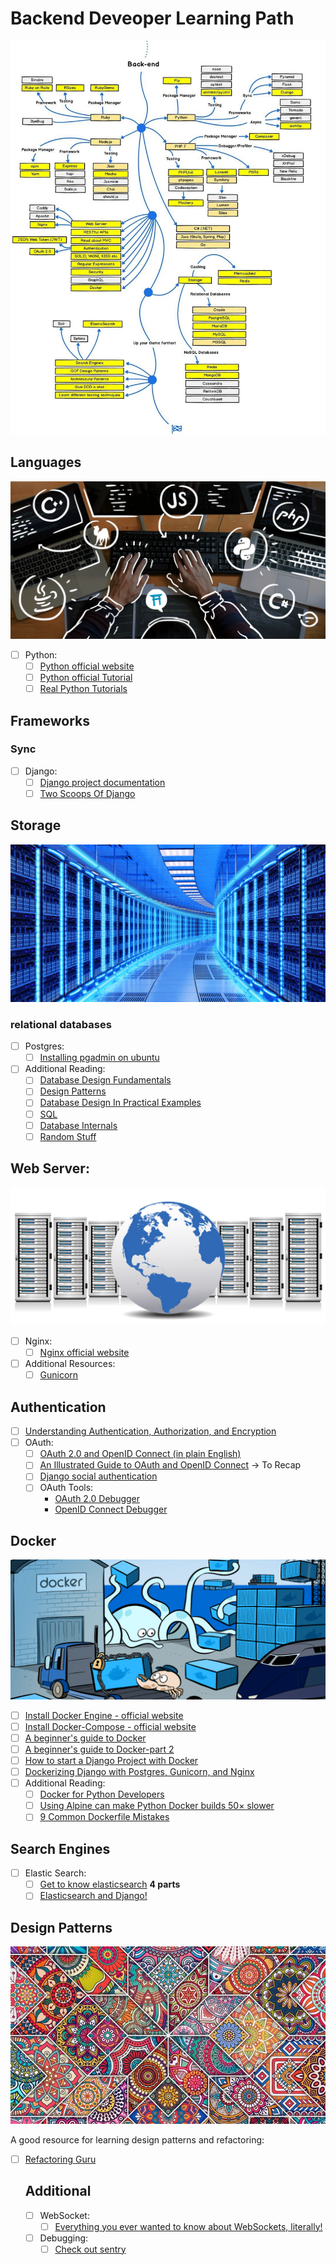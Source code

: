 
# Backend Deveoper Learning Path
![](images/path.jpg)

## Languages
![](images/language.png)
- [ ] Python:
  - [ ] [Python official website](https://python.org/)
  - [ ] [Python official Tutorial](https://docs.python.org/3/tutorial/index.html)
  - [ ] [Real Python Tutorials](https://realpython.com/)

## Frameworks

### Sync
- [ ] Django:
  - [ ] [Django project documentation](https://docs.djangoproject.com/en/3.0/)
  - [ ] [Two Scoops Of Django](https://www.amazon.com/Two-Scoops-Django-1-11-Practices/dp/0692915729)

## Storage
![](images/database.png)

### relational databases
- [ ] Postgres:
  - [ ] [Installing pgadmin on ubuntu](https://computingforgeeks.com/how-to-install-pgadmin-4-on-ubuntu/)

- [ ] Additional Reading:
  - [ ] [Database Design Fundamentals](https://www.vertabelo.com/blog/design_fundamentals/)
  - [ ] [Design Patterns](https://www.vertabelo.com/blog/design_patterns/)
  - [ ] [Database Design In Practical Examples](https://www.vertabelo.com/blog/example_models/)
  - [ ] [SQL](https://www.vertabelo.com/blog/sql/)
  - [ ] [Database Internals](https://www.vertabelo.com/blog/database_internals/)
  - [ ] [Random Stuff](https://www.vertabelo.com/blog/others/)

## Web Server:
![](images/webserver.jpg)
- [ ] Nginx:
  - [ ] [Nginx official website](https://www.nginx.com/)
- [ ] Additional Resources:
  - [ ] [Gunicorn](https://gunicorn.org/)

## Authentication
- [ ] [Understanding Authentication, Authorization, and Encryption](https://www.bu.edu/tech/about/security-resources/bestpractice/auth/)
- [ ] OAuth:
  - [ ] [OAuth 2.0 and OpenID Connect (in plain English)](https://www.youtube.com/watch?v=996OiexHze0)
  - [ ] [An Illustrated Guide to OAuth and OpenID Connect](https://www.youtube.com/watch?v=t18YB3xDfXI) -> To Recap 
  - [ ] [Django social authentication](https://www.digitalocean.com/community/tutorials/django-authentication-with-facebook-instagram-and-linkedin) 
  - [ ] OAuth Tools:
    - [OAuth 2.0 Debugger](https://oauthdebugger.com/)
    - [OpenID Connect Debugger](https://oidcdebugger.com/)

## Docker
![](images/docker.png)

- [ ] [Install Docker Engine - official website](https://docs.docker.com/install/)
- [ ] [Install Docker-Compose - official website](https://docs.docker.com/compose/)
- [ ] [A beginner's guide to Docker](https://www.freecodecamp.org/news/a-beginners-guide-to-docker-how-to-create-your-first-docker-application-cc03de9b639f/)
- [ ] [A beginner's guide to Docker-part 2](https://herewecode.io/blog/a-beginners-guide-to-docker-how-to-create-a-client-server-side-with-docker-compose/)
- [ ] [How to start a Django Project with Docker](https://coderbook.com/@marcus/how-to-start-a-django-project-with-docker/)
- [ ] [Dockerizing Django with Postgres, Gunicorn, and Nginx](https://testdriven.io/blog/dockerizing-django-with-postgres-gunicorn-and-nginx/)
- [ ] Additional Reading:
  - [ ] [Docker for Python Developers](https://mherman.org/presentations/dockercon-2018/#1)
  - [ ] [Using Alpine can make Python Docker builds 50× slower](https://pythonspeed.com/articles/alpine-docker-python/)
  - [ ] [9 Common Dockerfile Mistakes](https://runnable.com/blog/9-common-dockerfile-mistakes)
      
## Search Engines
- [ ] Elastic Search:
  - [ ] [Get to know elasticsearch](https://www.botreetechnologies.com/blog/elasticsearch-with-django-part-4) <b> 4 parts </b>
  - [ ] [Elasticsearch and Django!](https://sunscrapers.com/blog/how-to-use-elasticsearch-with-django/)

## Design Patterns
![](images/design_patterns.jpg)

A good resource for learning design patterns and refactoring:
- [ ] [Refactoring Guru](https://refactoring.guru/)
  
  ## Additional 
  - [ ] WebSocket:
    - [ ] [Everything you ever wanted to know about WebSockets, literally!](https://hackernoon.com/everything-you-ever-wanted-to-know-about-websockets-literally-a05f36432999)
  - [ ] Debugging:
    - [ ] [Check out sentry](https://sentry.io)

